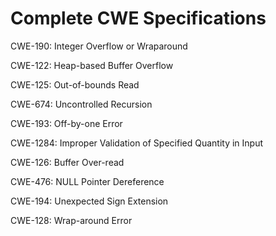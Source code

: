 

# Complete CWE Specifications

CWE-190: Integer Overflow or Wraparound

CWE-122: Heap-based Buffer Overflow

CWE-125: Out-of-bounds Read

CWE-674: Uncontrolled Recursion

CWE-193: Off-by-one Error

CWE-1284: Improper Validation of Specified Quantity in Input

CWE-126: Buffer Over-read

CWE-476: NULL Pointer Dereference

CWE-194: Unexpected Sign Extension

CWE-128: Wrap-around Error